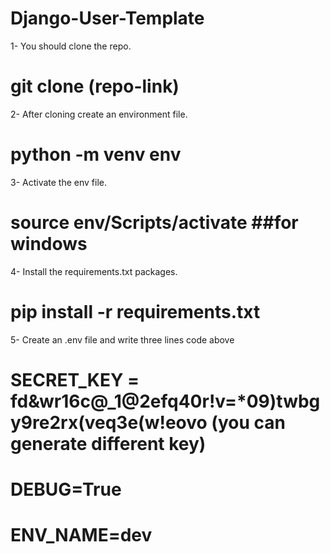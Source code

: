 # Django-User-Template

1- You should clone the repo. 
# git clone (repo-link)

2- After cloning create an environment file.
# python -m venv env

3- Activate the env file.
# source env/Scripts/activate  ##for windows

4- Install the requirements.txt packages.
# pip install -r requirements.txt

5- Create an .env file and write three lines code above
# SECRET_KEY = fd&wr16c@_1@2efq40r!v=*09)twbgy9re2rx(veq3e(w!eovo (you can generate different key)
# DEBUG=True
# ENV_NAME=dev
